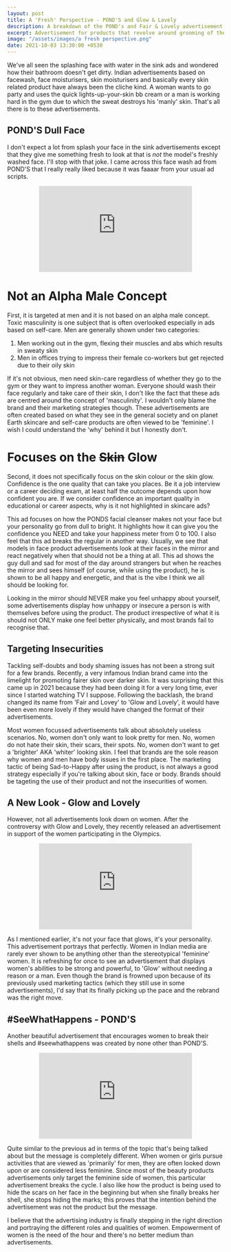 ```yaml
---
layout: post
title: A 'Fresh' Perspective - POND'S and Glow & Lovely
description: A breakdown of the POND's and Fair & Lovely advertisement
excerpt: Advertisement for products that revolve around grooming of the face have always been intriguing to me. In this article, I explore the various perspectives behind an advertisement for a POND's men face wash and the brand revamp of Fair & Lovely (now known as Glow & Lovely).
image: "/assets/images/a fresh perspective.png"
date: 2021-10-03 13:30:00 +0530
---
```


We've all seen the splashing face with water in the sink ads and wondered how their bathroom doesn't get dirty. Indian advertisements based on facewash, face moisturisers, skin moisturisers and basically every skin related product have always been the cliche kind. A woman wants to go party and uses the quick lights-up-your-skin bb cream or a man is working hard in the gym due to which the sweat destroys his 'manly' skin. That's all there is to these advertisements. 

## POND'S Dull Face
I don't expect a lot from splash your face in the sink advertisements except that they give me something fresh to look at that is *not* the model's freshly washed face. I'll stop with that joke. I came across this face wash ad from POND'S that I really really liked because it was faaaar from your usual ad scripts. 

<center><iframe 
			src="https://www.youtube-nocookie.com/embed/Nxs4DQYJxTI?modestbranding=1&rel=0&theme=light&color=white"
			allowfullscreen="" frameborder="0" height="200px" width="355.56px"></iframe></center>


# Not an Alpha Male Concept
First, it is targeted at men and it is not based on an alpha male concept. Toxic masculinity is one subject that is often overlooked especially in ads based on self-care. Men are generally shown under two categories:
1. Men working out in the gym, flexing their muscles and abs which results in sweaty skin
2. Men in offices trying to impress their female co-workers but get rejected due to their oily skin

If it's not obvious, men need skin-care regardless of whether they go to the gym or they want to impress another woman. Everyone should wash their face regularly and take care of their skin, I don't like the fact that these ads are centred around the concept of 'masculinity'. I wouldn't only blame the brand and their marketing strategies though. These advertisements are often created based on what they see in the general society and on planet Earth skincare and self-care products are often viewed to be 'feminine'. I wish I could understand the 'why' behind it but I honestly don't.

# Focuses on the ~~Skin~~ Glow
Second, it does not specifically focus on the skin colour or the skin glow. Confidence is the one quality that can take you places. Be it a job interview or a career deciding exam, at least half the outcome depends upon how confident you are. If we consider confidence an important quality in educational or career aspects, why is it not highlighted in skincare ads? 

This ad focuses on how the PONDS facial cleanser makes not your face but your personality go from dull to bright. It highlights how it can give you the confidence you NEED and take your happiness meter from 0 to 100. I also feel that this ad breaks the regular in another way. Usually, we see that models in face product advertisements look at their faces in the mirror and react negatively when that should not be a thing at all. This ad shows the guy dull and sad for most of the day around strangers but when he reaches the mirror and sees himself (of course, while using the product), he is shown to be all happy and energetic, and that is the vibe I think we all should be looking for. 

Looking in the mirror should NEVER make you feel unhappy about yourself, some advertisements display how unhappy or insecure a person is with themselves before using the product. The product irrespective of what it is should not ONLY make one feel better physically, and most brands fail to recognise that.

## Targeting Insecurities
Tackling self-doubts and body shaming issues has not been a strong suit for a few brands. Recently, a very infamous Indian brand came into the limelight for promoting fairer skin over darker skin. It was surprising that this came up in 2021 because they had been doing it for a very long time, ever since I started watching TV I suppose. Following the backlash, the brand changed its name from 'Fair and Lovey' to 'Glow and Lovely', it would have been even more lovely if they would have changed the format of their advertisements.

Most women focussed advertisements talk about absolutely useless scenarios. No, women don't only want to look pretty for men. No, women do not hate their skin, their scars, their spots. No, women don't want to get a 'brighter' AKA 'whiter' looking skin. I feel that brands are the sole reason why women and men have body issues in the first place. The marketing tactic of being Sad-to-Happy after using the product, is not always a good strategy especially if you're talking about skin, face or body. Brands should be tageting the use of their product and not the insecurities of women.

## A New Look - Glow and Lovely
However, not all advertisements look down on women. After the controversy with Glow and Lovely, they recently released an advertisement in support of the women participating in the Olympics. 

<center><iframe 
			src="https://www.youtube-nocookie.com/embed/dlyHt4M4kTo?modestbranding=1&rel=0&theme=light&color=white"
			allowfullscreen="" frameborder="0" height="200px" width="355.56px"></iframe></center>


As I mentioned earlier, it's not your face that glows, it's your personality. This advertisement portrays that perfectly. Women in Indian media are rarely ever shown to be anything other than the stereotypical 'feminine' women. It is refreshing for once to see an advertisement that displays women's abilities to be strong and powerful, to 'Glow' without needing a reason or a man. Even though the brand is frowned upon because of its previously used marketing tactics (which they still use in some advertisements), I'd say that its finally picking up the pace and the rebrand was the right move. 

## #SeeWhatHappens - POND'S
Another beautiful advertisement that encourages women to break their shells and #seewhathappens was created by none other than POND'S.

<center><iframe 
			src="https://www.youtube-nocookie.com/embed/-S31ADIUk7c?modestbranding=1&rel=0&theme=light&color=white"
			allowfullscreen="" frameborder="0" height="200px" width="355.56px"></iframe></center>


Quite similar to the previous ad in terms of the topic that's being talked about but the message is completely different. When women or girls pursue activities that are viewed as 'primarily' for men, they are often looked down upon or are considered less feminine. Since most of the beauty products advertisements only target the feminine side of women, this particular advertisement breaks the cycle. I also like how the product is being used to hide the scars on her face in the beginning but when she finally breaks her shell, she stops hiding the marks; this proves that the intention behind the advertisement was not the product but the message. 

I believe that the advertising industry is finally stepping in the right direction and portraying the different roles and qualities of women. Empowerment of women is the need of the hour and there's no better medium than advertisements.






